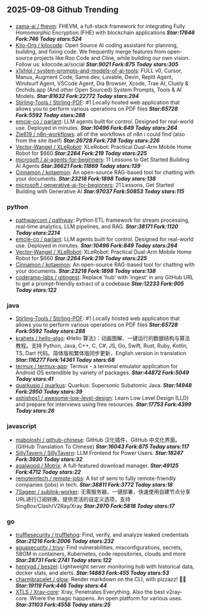 ## 2025-09-08 Github Trending

### 
* [zama-ai / fhevm](https://github.com/zama-ai/fhevm): FHEVM, a full-stack framework for integrating Fully Homomorphic Encryption (FHE) with blockchain applications ***Star:17646 Fork:746 Today stars:524***
* [Kilo-Org / kilocode](https://github.com/Kilo-Org/kilocode): Open Source AI coding assistant for planning, building, and fixing code. We frequently merge features from open-source projects like Roo Code and Cline, while building our own vision. Follow us: kilocode.ai/social ***Star:9021 Fork:875 Today stars:305***
* [x1xhlol / system-prompts-and-models-of-ai-tools](https://github.com/x1xhlol/system-prompts-and-models-of-ai-tools): FULL v0, Cursor, Manus, Augment Code, Same.dev, Lovable, Devin, Replit Agent, Windsurf Agent, VSCode Agent, Dia Browser, Xcode, Trae AI, Cluely & Orchids.app (And other Open Sourced) System Prompts, Tools & AI Models. ***Star:81632 Fork:22772 Today stars:294***
* [Stirling-Tools / Stirling-PDF](https://github.com/Stirling-Tools/Stirling-PDF): #1 Locally hosted web application that allows you to perform various operations on PDF files ***Star:65728 Fork:5592 Today stars:288***
* [emcie-co / parlant](https://github.com/emcie-co/parlant): LLM agents built for control. Designed for real-world use. Deployed in minutes. ***Star:10496 Fork:849 Today stars:264***
* [Zie619 / n8n-workflows](https://github.com/Zie619/n8n-workflows): all of the workflows of n8n i could find (also from the site itself) ***Star:26728 Fork:738 Today stars:226***
* [Vector-Wangel / XLeRobot](https://github.com/Vector-Wangel/XLeRobot): XLeRobot: Practical Dual-Arm Mobile Home Robot for $660 ***Star:2264 Fork:219 Today stars:225***
* [microsoft / ai-agents-for-beginners](https://github.com/microsoft/ai-agents-for-beginners): 11 Lessons to Get Started Building AI Agents ***Star:36621 Fork:11869 Today stars:139***
* [Cinnamon / kotaemon](https://github.com/Cinnamon/kotaemon): An open-source RAG-based tool for chatting with your documents. ***Star:23218 Fork:1898 Today stars:138***
* [microsoft / generative-ai-for-beginners](https://github.com/microsoft/generative-ai-for-beginners): 21 Lessons, Get Started Building with Generative AI ***Star:97037 Fork:50853 Today stars:115***

### python
* [pathwaycom / pathway](https://github.com/pathwaycom/pathway): Python ETL framework for stream processing, real-time analytics, LLM pipelines, and RAG. ***Star:38171 Fork:1120 Today stars:2214***
* [emcie-co / parlant](https://github.com/emcie-co/parlant): LLM agents built for control. Designed for real-world use. Deployed in minutes. ***Star:10496 Fork:849 Today stars:264***
* [Vector-Wangel / XLeRobot](https://github.com/Vector-Wangel/XLeRobot): XLeRobot: Practical Dual-Arm Mobile Home Robot for $660 ***Star:2264 Fork:219 Today stars:225***
* [Cinnamon / kotaemon](https://github.com/Cinnamon/kotaemon): An open-source RAG-based tool for chatting with your documents. ***Star:23218 Fork:1898 Today stars:138***
* [coderamp-labs / gitingest](https://github.com/coderamp-labs/gitingest): Replace 'hub' with 'ingest' in any GitHub URL to get a prompt-friendly extract of a codebase ***Star:12233 Fork:905 Today stars:122***

### java
* [Stirling-Tools / Stirling-PDF](https://github.com/Stirling-Tools/Stirling-PDF): #1 Locally hosted web application that allows you to perform various operations on PDF files ***Star:65728 Fork:5592 Today stars:288***
* [krahets / hello-algo](https://github.com/krahets/hello-algo): 《Hello 算法》：动画图解、一键运行的数据结构与算法教程。支持 Python, Java, C++, C, C#, JS, Go, Swift, Rust, Ruby, Kotlin, TS, Dart 代码。简体版和繁体版同步更新，English version in translation ***Star:116277 Fork:14361 Today stars:68***
* [termux / termux-app](https://github.com/termux/termux-app): Termux - a terminal emulator application for Android OS extendible by variety of packages. ***Star:44872 Fork:5049 Today stars:41***
* [quarkusio / quarkus](https://github.com/quarkusio/quarkus): Quarkus: Supersonic Subatomic Java. ***Star:14948 Fork:2950 Today stars:39***
* [ashishps1 / awesome-low-level-design](https://github.com/ashishps1/awesome-low-level-design): Learn Low Level Design (LLD) and prepare for interviews using free resources. ***Star:17753 Fork:4399 Today stars:26***

### javascript
* [maboloshi / github-chinese](https://github.com/maboloshi/github-chinese): GitHub 汉化插件，GitHub 中文化界面。 (GitHub Translation To Chinese) ***Star:16043 Fork:875 Today stars:117***
* [SillyTavern / SillyTavern](https://github.com/SillyTavern/SillyTavern): LLM Frontend for Power Users. ***Star:18247 Fork:3930 Today stars:32***
* [agalwood / Motrix](https://github.com/agalwood/Motrix): A full-featured download manager. ***Star:49125 Fork:4712 Today stars:22***
* [remoteintech / remote-jobs](https://github.com/remoteintech/remote-jobs): A list of semi to fully remote-friendly companies (jobs) in tech. ***Star:38811 Fork:3772 Today stars:18***
* [7Sageer / sublink-worker](https://github.com/7Sageer/sublink-worker): 无需服务器，一键部署，快速使用自建节点分享URL进行订阅转换，提供灵活的自定义选项，支持SingBox/Clash/V2Ray/Xray ***Star:2970 Fork:5818 Today stars:17***

### go
* [trufflesecurity / trufflehog](https://github.com/trufflesecurity/trufflehog): Find, verify, and analyze leaked credentials ***Star:21216 Fork:2006 Today stars:232***
* [aquasecurity / trivy](https://github.com/aquasecurity/trivy): Find vulnerabilities, misconfigurations, secrets, SBOM in containers, Kubernetes, code repositories, clouds and more ***Star:28731 Fork:2741 Today stars:122***
* [henrygd / beszel](https://github.com/henrygd/beszel): Lightweight server monitoring hub with historical data, docker stats, and alerts. ***Star:14883 Fork:455 Today stars:53***
* [charmbracelet / glow](https://github.com/charmbracelet/glow): Render markdown on the CLI, with pizzazz! 💅🏻 ***Star:19119 Fork:446 Today stars:44***
* [XTLS / Xray-core](https://github.com/XTLS/Xray-core): Xray, Penetrates Everything. Also the best v2ray-core. Where the magic happens. An open platform for various uses. ***Star:31103 Fork:4558 Today stars:25***
